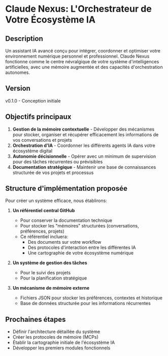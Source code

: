 # Claude Nexus: L'Orchestrateur de Votre Écosystème IA

## Description
Un assistant IA avancé conçu pour intégrer, coordonner et optimiser votre environnement numérique personnel et professionnel. Claude Nexus fonctionne comme le centre névralgique de votre système d'intelligences artificielles, avec une mémoire augmentée et des capacités d'orchestration autonomes.

## Version
v0.1.0 - Conception initiale

## Objectifs principaux
1. **Gestion de la mémoire contextuelle** - Développer des mécanismes pour stocker, organiser et récupérer efficacement les informations de vos conversations et projets
2. **Orchestration d'IA** - Coordonner les différents agents IA dans votre écosystème digital
3. **Autonomie décisionnelle** - Opérer avec un minimum de supervision pour des tâches récurrentes ou prévisibles
4. **Documentation stratégique** - Maintenir une base de connaissances structurée de vos projets et processus

## Structure d'implémentation proposée

Pour créer un système efficace, nous établirons:

1. **Un référentiel central GitHub** 
   - Pour conserver la documentation technique
   - Pour stocker les "mémoires" structurées (conversations, préférences, projets)
   - Ce référentiel incluera:
     - Des documents sur votre workflow
     - Des protocoles d'interaction entre les différentes IA
     - Une cartographie de votre écosystème numérique

2. **Un système de gestion des tâches**
   - Pour le suivi des projets
   - Pour la planification stratégique

3. **Un mécanisme de mémoire externe**
   - Fichiers JSON pour stocker les préférences, contextes et historique
   - Base de données structurée pour les informations récurrentes

## Prochaines étapes
- Définir l'architecture détaillée du système
- Créer les protocoles de mémoire (MCPs)
- Établir la cartographie initiale de l'écosystème IA
- Développer les premiers modules fonctionnels

